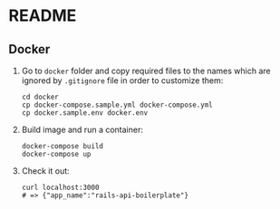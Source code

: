 # README

## Docker
1. Go to `docker` folder and copy required files to the names which are ignored by `.gitignore` file in order to customize them:
    ```
    cd docker
    cp docker-compose.sample.yml docker-compose.yml
    cp docker.sample.env docker.env
    ```

2. Build image and run a container:
    ```
    docker-compose build
    docker-compose up
    ```

4. Check it out:
    ```
    curl localhost:3000
    # => {"app_name":"rails-api-boilerplate"}
    ```
